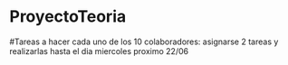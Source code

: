# ProyectoTeoria

#Tareas a hacer cada uno de los 10 colaboradores:
asignarse 2 tareas y realizarlas hasta el dia miercoles proximo 22/06
